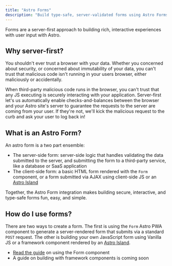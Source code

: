 ```yaml
---
title: "Astro Forms"
description: "Build type-safe, server-validated forms using Astro Forms"
---
```

Forms are a server-first approach to building rich, interactive experiences with user input with Astro.

## Why server-first?

You shouldn't ever trust a browser with your data. Whether you concerned about security, or concerned about immutability of your data, you can't trust that
malicious code isn't running in your users browser, either maliciously or accidentally.

When third-party malicious code runs in the browser, you can't trust that any JS executing is securely interacting with your application. Server-first let's us
automatically enable checks-and-balances between the browser and your Astro site's server to guarantee the requests to the server are coming from your user. If they're not,
we'll kick the malicious request to the curb and ask your user to log back in!

## What is an Astro Form?

An astro form is a two part ensemble:

- The server-side form: server-side logic that handles validating the data submitted to the server, and submitting the form to a third-party service, like a database or SaaS application
- The client-side form: a basic HTML form rendered with the `Form` component, or a form submitted via AJAX using client-side JS or an [Astro Island](https://docs.astro.build/docs/en/concepts/islands/)

Together, the Astro Form integration makes building secure, interactive, and type-safe forms fun, easy, and simple.

## How do I use forms?

There are two ways to create a form. The first is using the `Form` Astro PWA component to generate a server-rendered form that submits via a standard `POST` request. The other
is building your own JavaScript form using Vanilla JS or a framework component rendered by an [Astro Island](https://docs.astro.build/docs/en/concepts/islands/).

- [Read the guide](/docs/en/guides/building-with-forms) on using the Form component
- A guide on building with framework components is coming soon
